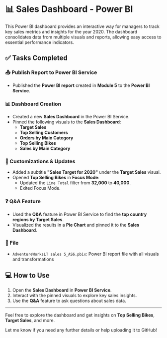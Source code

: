 # 📊 Sales Dashboard - Power BI

This Power BI dashboard provides an interactive way for managers to track key sales metrics and insights for the year 2020. The dashboard consolidates data from multiple visuals and reports, allowing easy access to essential performance indicators.

## ✅ Tasks Completed

### 📤 Publish Report to Power BI Service
- Published the **Power BI report** created in **Module 5** to the **Power BI Service**.

### 📊 Dashboard Creation
- Created a new **Sales Dashboard** in the Power BI Service.
- Pinned the following visuals to the **Sales Dashboard**:
  - **Target Sales**
  - **Top Selling Customers**
  - **Orders by Main Category**
  - **Top Selling Bikes**
  - **Sales by Main Category**

### 📝 Customizations & Updates
- Added a subtitle **"Sales Target for 2020"** under the **Target Sales** visual.
- Opened **Top Selling Bikes** in **Focus Mode**:
  - Updated the `Line Total` filter from **32,000** to **40,000**.
  - Exited Focus Mode.

### ❓ Q&A Feature
- Used the **Q&A** feature in Power BI Service to find the **top country regions by Target Sales**.
- Visualized the results in a **Pie Chart** and pinned it to the **Sales Dashboard**.

### 📁 File
- `AdventureWorksLT sales 5_AS6.pbix`: Power BI report file with all visuals and transformations

## 💻 How to Use
1. Open the **Sales Dashboard** in **Power BI Service**.
2. Interact with the pinned visuals to explore key sales insights.
3. Use the **Q&A** feature to ask questions about sales data.

---

Feel free to explore the dashboard and get insights on **Top Selling Bikes**, **Target Sales**, and more.

Let me know if you need any further details or help uploading it to GitHub!
